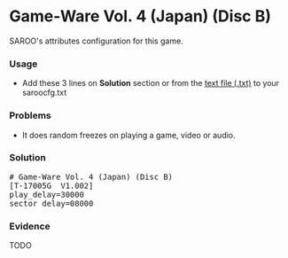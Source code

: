 # Game-Ware Vol. 4 (Japan) (Disc B)

SAROO's attributes configuration for this game.

### Usage

- Add these 3 lines on **Solution** section or from the [text file (.txt)](./config.txt) to your saroocfg.txt

### Problems

- It does random freezes on playing a game, video or audio.

### Solution

<pre># Game-Ware Vol. 4 (Japan) (Disc B)
[T-17005G  V1.002]
play_delay=30000
sector_delay=08000</pre>

### Evidence

TODO

<!-- [![](https://img.youtube.com/vi/GVkaUEuTwjw/0.jpg)](https://youtu.be/GVkaUEuTwjw) -->
